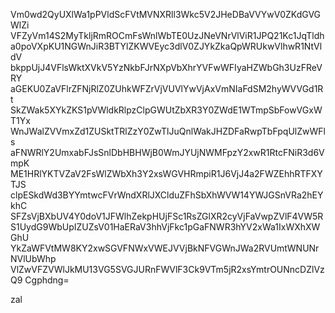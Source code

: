 Vm0wd2QyUXlWa1pPVldScFVtMVNXRll3Wkc5V2JHeDBaVVYwV0ZKdGVGWlZi
VFZyVm14S2MyTkljRmROCmFsWnlWbTE0UzJNeVNrVlViR1JPQ21Kc1JqTldh
a0poVXpKU1NGWnJiR3BTYlZKWVEyc3dlV0ZJYkZkaQpWRUkwVlhwR1NtVldV
bkppUjJ4VFlsWktXVkV5YzNkbFJrNXpVbXhrYVFwWFIyaHZWbGh3UzFReVRY
aGEKU0ZaVFlrZFNjRlZ0ZUhkWFZrVjVUVlYwVjAxVmNIaFdSM2hyWVVGd1Rt
SkZWak5XYkZKS1pVWldkRlpzClpGWUtZbXR3Y0ZWdE1WTmpSbFowVGxWT1Yx
WnJWalZVVmxZd1ZUSktTRlZzY0ZwTlJuQnlWakJHZDFaRwpTbFpqUlZwWFls
aFNWRlY2UmxabFJsSnlDbHBHWjB0WmJYUjNWMFpzY2xwR1RtcFNiR3d6VmpK
ME1HRlYKTVZaV2FsWlZWbXh3Y2xsWGVHRmpiR1J6VjJ4a2FWZEhhRTFXYTJS
clpESkdWd3BYYmtwcFVrWndXRlJXClduZFhSbXhWVW14YWJGSnVRa2hEYkhC
SFZsVjBXbUV4Y0doV1JFWlhZekpHUjFSc1RsZGlXR2cyVjFaVwpZVlF4VW5R
S1UydG9WbUpIZUZsV01HaERaV3hhVjFkc1pGaFNWR3hYV2xWa1IxWXhXWGhU
YkZaWFVtMW8KY2xwSGVFNWxVWEJVVjBkNFVGWnJWa2RVUmtWNUNrNVlUbWhp
VlZwVFZVWlJkMU13VG5SVGJURnFWVlF3Ck9VTm5jR2xsYmtrOUNncDZlVzQ9
Cgphdng=

zal